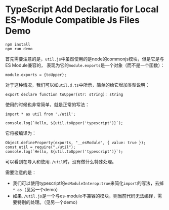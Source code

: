 TypeScript Add Declaratio for Local ES-Module Compatible Js Files Demo
======================================================================

```
npm install
npm run demo
```

首先需要注意的是，`util.js`中虽然使用的是node的commonjs模块，但是它是与ES Module兼容的，
表现为它的`module.exports`是一个对象（而不是一个函数）：

```
module.exports = {toUpper};
```

对于这种情况，我们可以如`util.d.ts`中所示，简单的给它增加类型说明：

```
export declare function toUpper(str: string): string
```

使用的时候也非常简单，就是正常的写法：

```
import * as util from './util';

console.log(`Hello, ${util.toUpper('typescript')}`);
```

它将被编译为：

```
Object.defineProperty(exports, "__esModule", { value: true });
const util = require("./util");
console.log(`Hello, ${util.toUpper('typescript')}`);
```

可以看到在导入和使用`./util`时，没有做什么特殊处理。

需要注意的是：

- 我们可以使用typescript的`esModuleInterop:true`来简化`import`的写法，去掉`* as`（见另一个demo）
- 如果`./util.js`是一个与es-module不兼容的模块，则当前代码无法编译，需要特别的处理。（见另一个demo）
